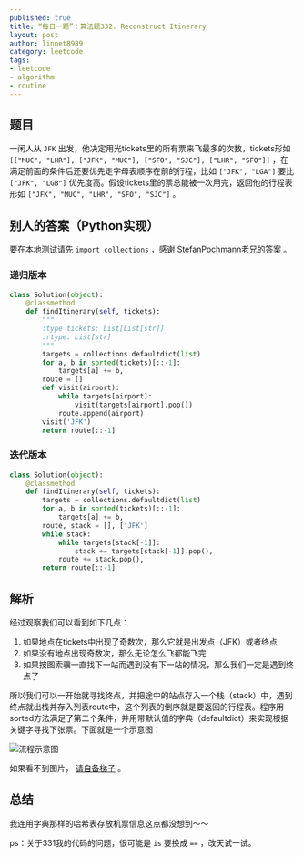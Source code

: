 ```yaml
---
published: true
title: “每日一题”：算法题332. Reconstruct Itinerary
layout: post
author: linnet8989
category: leetcode
tags:
- leetcode
- algorithm
- routine
---
```


## 题目
一闲人从 `JFK` 出发，他决定用光tickets里的所有票来飞最多的次数，tickets形如 `[["MUC", "LHR"], ["JFK", "MUC"], ["SFO", "SJC"], ["LHR", "SFO"]]` ，在满足前面的条件后还要优先走字母表顺序在前的行程，比如 `["JFK", "LGA"]` 要比 `["JFK", "LGB"]` 优先度高。假设tickets里的票总能被一次用完，返回他的行程表形如 `["JFK", "MUC", "LHR", "SFO", "SJC"]` 。

## 别人的答案（Python实现）
要在本地测试请先 `import collections` ，感谢 [StefanPochmann老兄的答案](https://leetcode.com/discuss/84659/short-ruby-python-java-c) 。

### 递归版本
```python
class Solution(object):
    @classmethod
    def findItinerary(self, tickets):
        """
        :type tickets: List[List[str]]
        :rtype: List[str]
        """
        targets = collections.defaultdict(list)
        for a, b in sorted(tickets)[::-1]:
            targets[a] += b,
        route = []
        def visit(airport):
            while targets[airport]:
                visit(targets[airport].pop())
            route.append(airport)
        visit('JFK')
        return route[::-1]
```

### 迭代版本
```python
class Solution(object):
    @classmethod
    def findItinerary(self, tickets):
        targets = collections.defaultdict(list)
        for a, b in sorted(tickets)[::-1]:
            targets[a] += b,
        route, stack = [], ['JFK']
        while stack:
            while targets[stack[-1]]:
                stack += targets[stack[-1]].pop(),
            route += stack.pop(),
        return route[::-1]
```

## 解析
经过观察我们可以看到如下几点：

1. 如果地点在tickets中出现了奇数次，那么它就是出发点（JFK）或者终点
2. 如果没有地点出现奇数次，那么无论怎么飞都能飞完
3. 如果按图索骥一直找下一站而遇到没有下一站的情况，那么我们一定是遇到终点了

所以我们可以一开始就寻找终点，并把途中的站点存入一个栈（stack）中，遇到终点就出栈并存入列表route中，这个列表的倒序就是要返回的行程表。程序用sorted方法满足了第二个条件，并用带默认值的字典（defaultdict）来实现根据关键字寻找下张票。下面就是一个示意图：

![流程示意图](http://www.stefan-pochmann.info/misc/reconstruct-itinerary.png)

如果看不到图片， [请自备梯子](https://gochrome.info/) 。

<!-- more -->

## 总结
我连用字典那样的哈希表存放机票信息这点都没想到～～

ps：关于331我的代码的问题，很可能是 `is` 要换成 `==` ，改天试一试。
